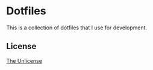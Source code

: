 # Dotfiles

This is a collection of dotfiles that I use for development.

## License

[The Unlicense](LICENSE)

